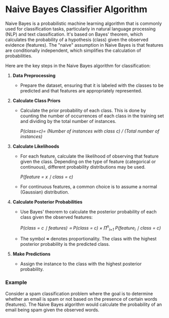 # Naive Bayes Classifier Algorithm
Naive Bayes is a probabilistic machine learning algorithm that is commonly used for classification tasks, particularly in natural language processing (NLP) and text classification. It's based on Bayes' theorem, which calculates the probability of a hypothesis (class) given the observed evidence (features). The "naive" assumption in Naive Bayes is that features are conditionally independent, which simplifies the calculation of probabilities.

Here are the key steps in the Naive Bayes algorithm for classification:
1. **Data Preprocessing**
   - Prepare the dataset, ensuring that it is labeled with the classes to be predicted and that features are appropriately represented.

2. **Calculate Class Priors**
   - Calculate the prior probability of each class. This is done by counting the number of occurrences of each class in the training set and dividing by the total number of instances.

     _P(class=c)= (Number of instances with class c) / (Total number of instances)_

3. **Calculate Likelihoods**
   - For each feature, calculate the likelihood of observing that feature given the class. Depending on the type of feature (categorical or continuous), different probability distributions may be used.

     _P(feature = x ∣ class = c)_

   - For continuous features, a common choice is to assume a normal (Gaussian) distribution.

5. **Calculate Posterior Probabilities**
   - Use Bayes' theorem to calculate the posterior probability of each class given the observed features:

     _P(class = c ∣ features) ∝ P(class = c) × ∏<sup>n</sup><sub>i=1</sub> P(feature<sub>i</sub> ∣ class = c)_

   - The symbol **∝** denotes proportionality. The class with the highest posterior probability is the predicted class.

6. **Make Predictions**
   - Assign the instance to the class with the highest posterior probability.

### Example
Consider a spam classification problem where the goal is to determine whether an email is spam or not based on the presence of certain words (features). The Naive Bayes algorithm would calculate the probability of an email being spam given the observed words.
